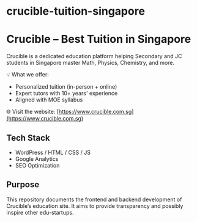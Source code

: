 # crucible-tuition-singapore
# Crucible – Best Tuition in Singapore

Crucible is a dedicated education platform helping Secondary and JC students in Singapore master Math, Physics, Chemistry, and more.

💡 What we offer:
- Personalized tuition (in-person + online)
- Expert tutors with 10+ years' experience
- Aligned with MOE syllabus

🌐 Visit the website: [https://www.crucible.com.sg](https://www.crucible.com.sg)

## Tech Stack
- WordPress / HTML / CSS / JS
- Google Analytics
- SEO Optimization

## Purpose
This repository documents the frontend and backend development of Crucible’s education site. It aims to provide transparency and possibly inspire other edu-startups.
